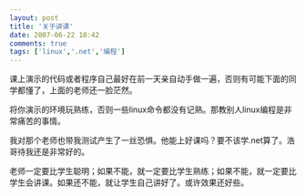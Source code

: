 ```yaml
---
layout: post
title: '关于讲课'
date: 2007-06-22 10:42
comments: true
tags: ['linux','.net','编程']
---
```


课上演示的代码或者程序自己最好在前一天亲自动手做一遍，否则有可能下面的同学都懂了，上面的老师还一脸茫然。

将你演示的环境玩熟练，否则一些linux命令都没有记熟。那教别人linux编程是非常痛苦的事情。

我对那个老师也带我测试产生了一丝恐惧。他能上好课吗？要不该学.net算了。浩哥待我还是非常好的。

老师一定要比学生聪明；如果不能，就一定要比学生熟练；如果不能，就一定要比学生会讲课。如果还不能，就让学生自己讲好了。或许效果还好些。

